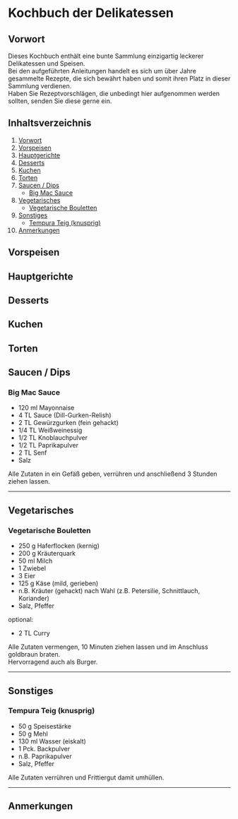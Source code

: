 # Kochbuch der Delikatessen

## Vorwort <a name="vorwort"></a>

Dieses Kochbuch enthält eine bunte Sammlung einzigartig leckerer Delikatessen und Speisen.\
Bei den aufgeführten Anleitungen handelt es sich um über Jahre gesammelte Rezepte, die sich bewährt haben und somit ihren Platz in dieser Sammlung verdienen.\
Haben Sie Rezeptvorschlägen, die unbedingt hier aufgenommen werden sollten, senden Sie diese gerne ein.

## Inhaltsverzeichnis
1. [Vorwort](#vorwort)
1. [Vorspeisen](#vorspeisen)
1. [Hauptgerichte](#hauptgerichte)
1. [Desserts](#desserts)
1. [Kuchen](#kuchen)
1. [Torten](#torten)
1. [Saucen / Dips](#saucen)
    + [Big Mac Sauce](#bigMacSauce)
1. [Vegetarisches](#vegetarisches)
    + [Vegetarische Bouletten](#vegetarischeBouletten)
1. [Sonstiges](#sonstiges)
    + [Tempura Teig (knusprig)](#tempuraKnusprig)
1. [Anmerkungen](#anmerkungen)

## Vorspeisen <a name="vorspeisen"></a>

## Hauptgerichte <a name="hauptgerichte"></a>

## Desserts <a name="desserts"></a>

## Kuchen <a name="kuchen"></a>

## Torten <a name="torten"></a>

## Saucen / Dips <a name="saucen"></a>

### Big Mac Sauce <a name="bigMacSauce"></a>

+ 120 ml Mayonnaise
+ 4 TL  Sauce (Dill-Gurken-Relish)
+ 2 TL Gewürzgurken (fein gehackt)
+ 1/4 TL Weißweinessig
+ 1/2 TL Knoblauchpulver
+ 1/2 TL Paprikapulver
+ 2 TL Senf
+ Salz

Alle Zutaten in ein Gefäß geben, verrühren und anschließend 3 Stunden ziehen lassen.

---

## Vegetarisches <a name="vegetarisches"></a>

### Vegetarische Bouletten <a name="vegetarischeBouletten"></a>

+ 250 g Haferflocken (kernig)
+ 200 g Kräuterquark
+ 50 ml Milch
+ 1 Zwiebel
+ 3 Eier 
+ 125 g Käse (mild, gerieben)
+ n.B. Kräuter (gehackt) nach Wahl (z.B. Petersilie, Schnittlauch, Koriander)
+ Salz, Pfeffer

optional:
+ 2 TL Curry

Alle Zutaten vermengen, 10 Minuten ziehen lassen und im Anschluss goldbraun braten.\
Hervorragend auch als Burger.

---

## Sonstiges <a name="sonstiges"></a>

### Tempura Teig (knusprig) <a name="tempuraKnusprig"></a>

+ 50 g Speisestärke
+ 50 g Mehl
+ 130 ml Wasser (eiskalt)
+ 1 Pck. Backpulver
+ n.B. Paprikapulver
+ Salz, Pfeffer

Alle Zutaten verrühren und Frittiergut damit umhüllen.

---

## Anmerkungen <a name="anmerkungen"></a>

